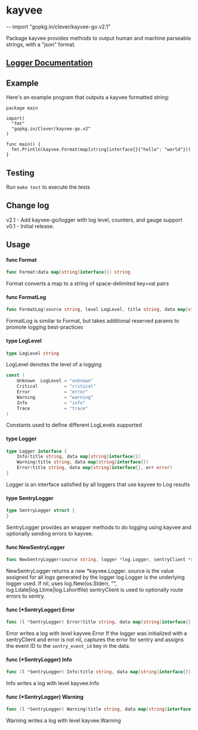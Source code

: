 # kayvee
--
    import "gopkg.in/clever/kayvee-go.v2.1"

Package kayvee provides methods to output human and machine parseable strings,
with a "json" format.

## [Logger Documentation](./logger)

## Example

Here's an example program that outputs a kayvee formatted string:

    package main

    import(
      "fmt"
      "gopkg.in/Clever/kayvee-go.v2"
    )

    func main() {
      fmt.Println(kayvee.Format(map[string]interface{}{"hello": "world"}))
    }

## Testing


Run `make test` to execute the tests

## Change log

v2.1 - Add kayvee-go/logger with log level, counters, and gauge support
v0.1 - Initial release.

## Usage

#### func  Format

```go
func Format(data map[string]interface{}) string
```
Format converts a map to a string of space-delimited key=val pairs

#### func  FormatLog

```go
func FormatLog(source string, level LogLevel, title string, data map[string]interface{}) string
```
FormatLog is similar to Format, but takes additional reserved params to promote
logging best-practices

#### type LogLevel

```go
type LogLevel string
```

LogLevel denotes the level of a logging

```go
const (
	Unknown  LogLevel = "unknown"
	Critical          = "critical"
	Error             = "error"
	Warning           = "warning"
	Info              = "info"
	Trace             = "trace"
)
```
Constants used to define different LogLevels supported

#### type Logger

```go
type Logger interface {
	Info(title string, data map[string]interface{})
	Warning(title string, data map[string]interface{})
	Error(title string, data map[string]interface{}, err error)
}
```

Logger is an interface satisfied by all loggers that use kayvee to Log results

#### type SentryLogger

```go
type SentryLogger struct {
}
```

SentryLogger provides an wrapper methods to do logging using kayvee and
optionally sending errors to kayvee.

#### func  NewSentryLogger

```go
func NewSentryLogger(source string, logger *log.Logger, sentryClient *raven.Client) *SentryLogger
```
NewSentryLogger returns a new *kayvee.Logger. source is the value assigned for
all logs generated by the logger log.Logger is the underlying logger used. If
nil, uses log.New(os.Stderr, "", log.Ldate|log.Ltime|log.Lshortfile)
sentryClient is used to optionally route errors to sentry.

#### func (*SentryLogger) Error

```go
func (l *SentryLogger) Error(title string, data map[string]interface{}, err error)
```
Error writes a log with level kayvee.Error If the logger was initialized with a
sentryClient and error is not nil, captures the error for sentry and assigns the
event ID to the `sentry_event_id` key in the data.

#### func (*SentryLogger) Info

```go
func (l *SentryLogger) Info(title string, data map[string]interface{})
```
Info writes a log with level kayvee.Info

#### func (*SentryLogger) Warning

```go
func (l *SentryLogger) Warning(title string, data map[string]interface{})
```
Warning writes a log with level kayvee.Warning
